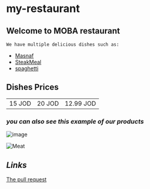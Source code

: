 # my-restaurant

## Welcome to MOBA restaurant 

`We have multiple delicious dishes such as:`

- [Masnaf](https://www.cheftariq.com/recipe/mansaf/) 
- [SteakMeal](https://realfood.tesco.com/recipes/jimmys-steak-for-two.html)
- [spaghetti](https://veganwithgusto.com/spaghetti-arrabbiata/) 

<h2>Dishes Prices</h2>

<table style="width:100%">
  <tr>
    <td>15 JOD</td>
    <td>20 JOD</td>
    <td>12.99 JOD</td>
  </tr>
</table>


### *you can also see this example of our products*
![image](https://veganwithgusto.com/wp-content/uploads/2021/05/speedy-spaghetti-arrabbiata-featured-e1649949762421.jpg)


![Meat](https://www.thespruceeats.com/thmb/hl4lkmdLO7tj1eDCsGbakfk97Co=/3088x2055/filters:fill(auto,1)/marinated-top-round-steak-3060302-hero-02-ed071d5d7e584bea82857112aa734a94.jpg)


## *Links*

[The pull request](https://github.com/mohasal0101/my-restaurant/pull/1)

